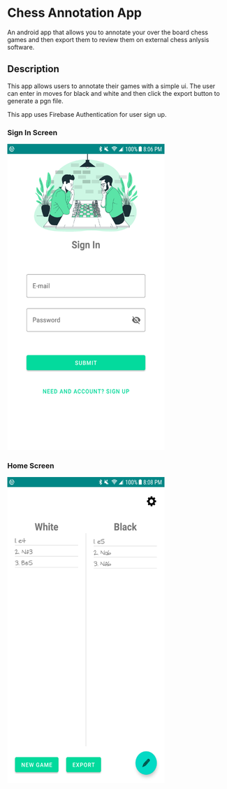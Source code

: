 # Chess Annotation App
An android app that allows you to annotate your over the board chess games and then export them to review them on external chess anlysis software.

## Description
This app allows users to annotate their games with a simple ui. The user can enter in moves for black and white and then click the export button to generate a pgn file.

This app uses Firebase Authentication for user sign up.

### Sign In Screen

<img src="https://github.com/gomezdevlopment/chess-annotation-app/blob/master/chess_sign_in.png" width="360" height="700">

### Home Screen

<img src="https://github.com/gomezdevlopment/chess-annotation-app/blob/master/chess_home_screen.png" width="360" height="700"> 
